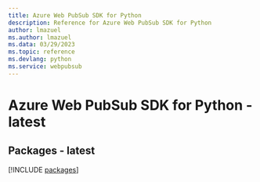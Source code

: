 ```yaml
---
title: Azure Web PubSub SDK for Python
description: Reference for Azure Web PubSub SDK for Python
author: lmazuel
ms.author: lmazuel
ms.data: 03/29/2023
ms.topic: reference
ms.devlang: python
ms.service: webpubsub
---
```

# Azure Web PubSub SDK for Python - latest
## Packages - latest
[!INCLUDE [packages](web-pubsub-index.md)]